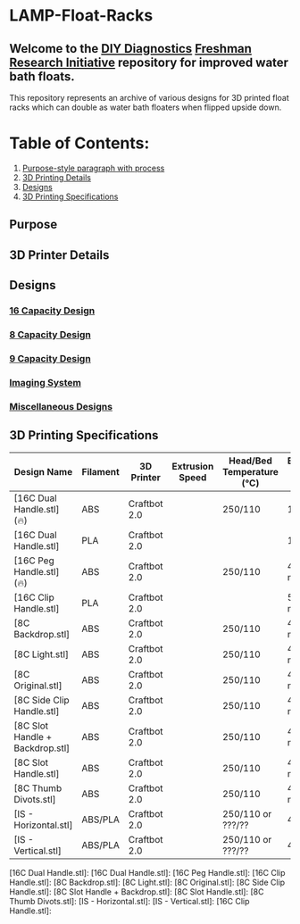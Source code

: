 # LAMP-Float-Racks

## Welcome to the  [DIY Diagnostics](https://diystream.cns.utexas.edu/ "DIY Diagnostics")  [Freshman Research Initiative](https://cns.utexas.edu/fri "Freshman Research Initiative") repository for improved water bath floats.

This repository represents an archive of various designs for 3D printed float racks which can double as water bath floaters when flipped upside down.

# Table of Contents:
1. [Purpose-style paragraph with process](#Purpose)
2. [3D Printing Details](#3D-Printer-Details)
3. [Designs](#Designs)
4. [3D Printing Specifications](#3D-Printing-Specifications)

## Purpose

## 3D Printer Details

## Designs
### [16 Capacity Design](https://github.com/diydiagnostics/LAMP-Float-Racks/tree/master/16%20Capacity%20Designs)


### [8 Capacity Design](https://github.com/diydiagnostics/LAMP-Float-Racks/tree/master/8%20Capacity%20Designs)


### [9 Capacity Design](https://github.com/diydiagnostics/LAMP-Float-Racks/tree/master/9%20Capacity%20Designs)


### [Imaging System](https://github.com/diydiagnostics/LAMP-Float-Racks/tree/master/Imaging%20System%20Designs)


### [Miscellaneous Designs](https://github.com/diydiagnostics/LAMP-Float-Racks/tree/master/Miscellaneous%20Designs)


## 3D Printing Specifications

Design Name | Filament  | 3D Printer  | Extrusion Speed | Head/Bed Temperature (℃)  | Estimated Print Time*
----- | ------  | --------- | --------- | ---------|  --------
[16C Dual Handle.stl] (🔥)  | ABS | Craftbot 2.0  | | 250/110 | 1 hour
[16C Dual Handle.stl] | PLA | Craftbot 2.0  | | | 1 hour
[16C Peg Handle.stl] (🔥)  | ABS | Craftbot 2.0  | | 250/110 | 45 minutes
[16C Clip Handle.stl] | PLA | Craftbot 2.0  | | | 50 minutes
[8C Backdrop.stl] | ABS | Craftbot 2.0  | | 250/110 | 40 minutes
[8C Light.stl]  | ABS | Craftbot 2.0  | | 250/110 | 40 minutes
[8C Original.stl] | ABS | Craftbot 2.0  | | 250/110 | 40 minutes
[8C Side Clip Handle.stl] | ABS | Craftbot 2.0  | | 250/110 | 40 minutes
[8C Slot Handle + Backdrop.stl] | ABS | Craftbot 2.0  | | 250/110 | 40 minutes
[8C Slot Handle.stl]  | ABS | Craftbot 2.0  | | 250/110 | 40 minutes
[8C Thumb Divots.stl] | ABS | Craftbot 2.0  | | 250/110 | 40 minutes
[IS - Horizontal.stl]  | ABS/PLA | Craftbot 2.0  | | 250/110 or ???/?? | 4 hours +
[IS - Vertical.stl]  | ABS/PLA | Craftbot 2.0  | | 250/110 or ???/?? | 4 hours +


[16C Dual Handle.stl]: 
[16C Dual Handle.stl]: 
[16C Peg Handle.stl]: 
[16C Clip Handle.stl]: 
[8C Backdrop.stl]: 
[8C Light.stl]: 
[8C Original.stl]: 
[8C Side Clip Handle.stl]: 
[8C Slot Handle + Backdrop.stl]: 
[8C Slot Handle.stl]: 
[8C Thumb Divots.stl]: 
[IS - Horizontal.stl]: 
[IS - Vertical.stl]: 
[16C Clip Handle.stl]: 
